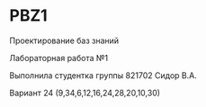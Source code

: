 # PBZ1
Проектирование баз знаний

Лабораторная работа №1

Выполнила студентка группы 821702 Сидор В.А.

Вариант 24 (9,34,6,12,16,24,28,20,10,30)
